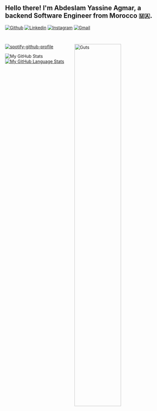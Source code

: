 ## Hello there! I'm Abdeslam Yassine Agmar, a backend Software Engineer from Morocco 🇲🇦.


[![Github](https://img.shields.io/badge/-Github-000?style=flat&logo=Github&logoColor=white)](https://github.com/ayagmar)
[![Linkedin](https://img.shields.io/badge/-LinkedIn-blue?style=flat&logo=Linkedin&logoColor=white)](https://www.linkedin.com/in/ayagmar/)
[![Instagram](https://img.shields.io/badge/-Instagram-c13584?style=flat&labelColor=c13584&logo=instagram&logoColor=white)](https://instagram.com/abdeslamagmar/)
[![Gmail](https://img.shields.io/badge/-Gmail-c14438?style=flat&logo=Gmail&logoColor=white)](mailto:abdeslamagmar@gmail.com)


&nbsp;


<img width="55%" align="right" alt="Guts" src="https://i.vgy.me/wiVrLB.png" />

[![spotify-github-profile](https://spotify-github-profile.kittinanx.com/api/view?uid=9baz0e41fu8kxhe62jzncins6&cover_image=true&theme=default&bar_color=53b14f&bar_color_cover=false)](https://spotify-github-profile.kittinanx.com/api/view?uid=9baz0e41fu8kxhe62jzncins6&redirect=true)



![My GitHub Stats](https://github-readme-stats.vercel.app/api/?username=ayagmar&count_private=true&theme=tokyonight&showicons=true)  [![My GitHub Language Stats](https://github-readme-stats.vercel.app/api/top-langs/?username=ayagmar&langs_count=5&theme=tokyonight)]()
